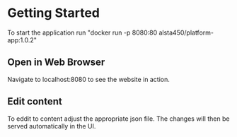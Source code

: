 # Getting Started
To start the application run "docker run -p 8080:80 alsta450/platform-app:1.0.2"

## Open in Web Browser
Navigate to localhost:8080 to see the website in action.

## Edit content
To eddit to content adjust the appropriate json file. The changes will then be served automatically in the UI.

